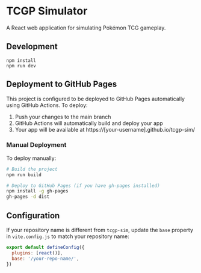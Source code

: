 # TCGP Simulator

A React web application for simulating Pokémon TCG gameplay.

## Development

```
npm install
npm run dev
```

## Deployment to GitHub Pages

This project is configured to be deployed to GitHub Pages automatically using GitHub Actions. To deploy:

1. Push your changes to the main branch
2. GitHub Actions will automatically build and deploy your app
3. Your app will be available at https://[your-username].github.io/tcgp-sim/

### Manual Deployment

To deploy manually:

```bash
# Build the project
npm run build

# Deploy to GitHub Pages (if you have gh-pages installed)
npm install -g gh-pages
gh-pages -d dist
```

## Configuration

If your repository name is different from `tcgp-sim`, update the `base` property in `vite.config.js` to match your repository name:

```js
export default defineConfig({
  plugins: [react()],
  base: '/your-repo-name/', 
})
```